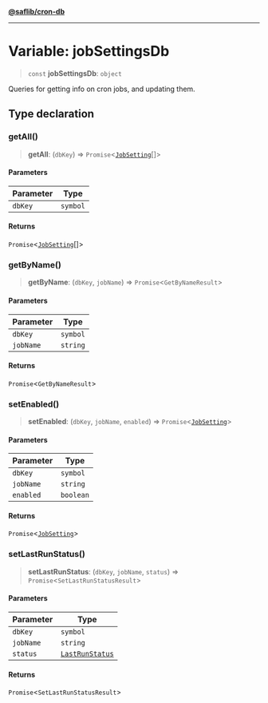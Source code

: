[**@saflib/cron-db**](../index.md)

***

# Variable: jobSettingsDb

> `const` **jobSettingsDb**: `object`

Queries for getting info on cron jobs, and updating them.

## Type declaration

### getAll()

> **getAll**: (`dbKey`) => `Promise`\<[`JobSetting`](../interfaces/JobSetting.md)[]\>

#### Parameters

| Parameter | Type |
| ------ | ------ |
| `dbKey` | `symbol` |

#### Returns

`Promise`\<[`JobSetting`](../interfaces/JobSetting.md)[]\>

### getByName()

> **getByName**: (`dbKey`, `jobName`) => `Promise`\<`GetByNameResult`\>

#### Parameters

| Parameter | Type |
| ------ | ------ |
| `dbKey` | `symbol` |
| `jobName` | `string` |

#### Returns

`Promise`\<`GetByNameResult`\>

### setEnabled()

> **setEnabled**: (`dbKey`, `jobName`, `enabled`) => `Promise`\<[`JobSetting`](../interfaces/JobSetting.md)\>

#### Parameters

| Parameter | Type |
| ------ | ------ |
| `dbKey` | `symbol` |
| `jobName` | `string` |
| `enabled` | `boolean` |

#### Returns

`Promise`\<[`JobSetting`](../interfaces/JobSetting.md)\>

### setLastRunStatus()

> **setLastRunStatus**: (`dbKey`, `jobName`, `status`) => `Promise`\<`SetLastRunStatusResult`\>

#### Parameters

| Parameter | Type |
| ------ | ------ |
| `dbKey` | `symbol` |
| `jobName` | `string` |
| `status` | [`LastRunStatus`](../type-aliases/LastRunStatus.md) |

#### Returns

`Promise`\<`SetLastRunStatusResult`\>
